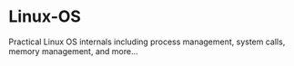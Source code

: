 # Linux-OS
Practical Linux OS internals including process management, system calls, memory management, and more...

